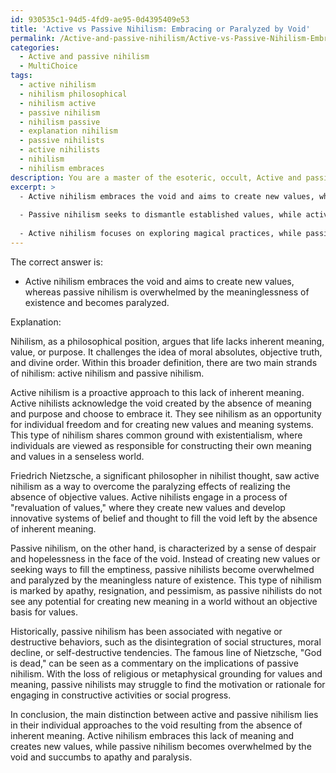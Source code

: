 ```yaml
---
id: 930535c1-94d5-4fd9-ae95-0d4395409e53
title: 'Active vs Passive Nihilism: Embracing or Paralyzed by Void'
permalink: /Active-and-passive-nihilism/Active-vs-Passive-Nihilism-Embracing-or-Paralyzed-by-Void/
categories:
  - Active and passive nihilism
  - MultiChoice
tags:
  - active nihilism
  - nihilism philosophical
  - nihilism active
  - passive nihilism
  - nihilism passive
  - explanation nihilism
  - passive nihilists
  - active nihilists
  - nihilism
  - nihilism embraces
description: You are a master of the esoteric, occult, Active and passive nihilism and education, you have written many textbooks on the subject. Respond to the multiple choice question first with the answer, then, fully explain the context of your rational, reasoning, and chain of thought in coming to the determination you have for that answer. Explain related concepts, formulas, or historical context relevant to this conclusion, giving a lesson on the topic to explain the reasoning afterwards.
excerpt: >
  - Active nihilism embraces the void and aims to create new values, whereas passive nihilism is overwhelmed by the meaninglessness of existence and becomes paralyzed.
  
  - Passive nihilism seeks to dismantle established values, while active nihilism is resigned to the absence of inherent meaning within reality.
  
  - Active nihilism focuses on exploring magical practices, while passive nihilism concerns itself with theoretical contemplation of the occult.
---
```


The correct answer is:

- Active nihilism embraces the void and aims to create new values, whereas passive nihilism is overwhelmed by the meaninglessness of existence and becomes paralyzed.

Explanation:

Nihilism, as a philosophical position, argues that life lacks inherent meaning, value, or purpose. It challenges the idea of moral absolutes, objective truth, and divine order. Within this broader definition, there are two main strands of nihilism: active nihilism and passive nihilism.

Active nihilism is a proactive approach to this lack of inherent meaning. Active nihilists acknowledge the void created by the absence of meaning and purpose and choose to embrace it. They see nihilism as an opportunity for individual freedom and for creating new values and meaning systems. This type of nihilism shares common ground with existentialism, where individuals are viewed as responsible for constructing their own meaning and values in a senseless world.

Friedrich Nietzsche, a significant philosopher in nihilist thought, saw active nihilism as a way to overcome the paralyzing effects of realizing the absence of objective values. Active nihilists engage in a process of "revaluation of values," where they create new values and develop innovative systems of belief and thought to fill the void left by the absence of inherent meaning.

Passive nihilism, on the other hand, is characterized by a sense of despair and hopelessness in the face of the void. Instead of creating new values or seeking ways to fill the emptiness, passive nihilists become overwhelmed and paralyzed by the meaningless nature of existence. This type of nihilism is marked by apathy, resignation, and pessimism, as passive nihilists do not see any potential for creating new meaning in a world without an objective basis for values.

Historically, passive nihilism has been associated with negative or destructive behaviors, such as the disintegration of social structures, moral decline, or self-destructive tendencies. The famous line of Nietzsche, "God is dead," can be seen as a commentary on the implications of passive nihilism. With the loss of religious or metaphysical grounding for values and meaning, passive nihilists may struggle to find the motivation or rationale for engaging in constructive activities or social progress.

In conclusion, the main distinction between active and passive nihilism lies in their individual approaches to the void resulting from the absence of inherent meaning. Active nihilism embraces this lack of meaning and creates new values, while passive nihilism becomes overwhelmed by the void and succumbs to apathy and paralysis.
